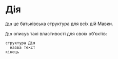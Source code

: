 # Дія

`Дія` <keyword>це</keyword> батьківська структура для всіх дій <subject>
Мавки</subject>.

`Дія` описує такі властивості для своїх обʼєктів:

```мавка
структура Дія
  назва текст
кінець
```
